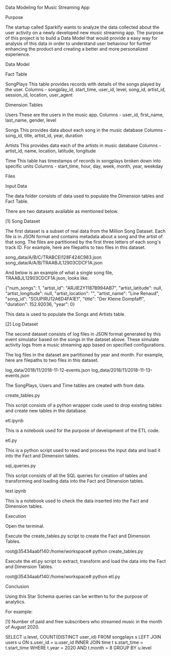 Data Modeling for Music Streaming App

Purpose

The startup called Sparkify wants to analyze the data collected about the user activity on a newly developed new music streaming app. The purpose of this project is to build a Data Model that would provide a easy way for analysis of this data in order to understand user behaviour for further enhancing the product and creating a better and more personalized experience.

Data Model

Fact Table

SongPlays
This table provides records with details of the songs played by the user.
Columns - songplay_id, start_time, user_id, level, song_id, artist_id, session_id, location, user_agent

Dimension Tables

Users
These are the users in the music app.
Columns - user_id, first_name, last_name, gender, level

Songs
This provides data about each song in the music database
Columns - song_id, title, artist_id, year, duration

Artists
This provides data each of the artists in music database
Columns - artist_id, name, location, latitude, longitude

Time
This table has timestamps of records in songplays broken down into specific units
Columns - start_time, hour, day, week, month, year, weekday

Files

Input Data

The data folder consists of data used to populate the Dimension tables and Fact Table.

There are two datasets available as mentioned below.

[1] Song Dataset

The first dataset is a subset of real data from the Million Song Dataset. Each file is in JSON format and contains metadata about a song and the artist of that song. The files are partitioned by the first three letters of each song's track ID. For example, here are filepaths to two files in this dataset.

song_data/A/B/C/TRABCEI128F424C983.json
song_data/A/A/B/TRAABJL12903CDCF1A.json

And below is an example of what a single song file, TRAABJL12903CDCF1A.json, looks like.

{"num_songs": 1, "artist_id": "ARJIE2Y1187B994AB7", "artist_latitude": null, "artist_longitude": null, "artist_location": "", "artist_name": "Line Renaud", "song_id": "SOUPIRU12A6D4FA1E1", "title": "Der Kleine Dompfaff", "duration": 152.92036, "year": 0}

This data is used to populate the Songs and Artists table.

[2] Log Dataset

The second dataset consists of log files in JSON format generated by this event simulator based on the songs in the dataset above. These simulate activity logs from a music streaming app based on specified configurations.

The log files in the dataset are partitioned by year and month. For example, here are filepaths to two files in this dataset.

log_data/2018/11/2018-11-12-events.json
log_data/2018/11/2018-11-13-events.json

The SongPlays, Users and Time tables are created with from data.


create_tables.py

This script consists of a python wrapper code used to drop existing tables and create new tables in the database.

etl.ipynb

This is a notebook used for the purpose of development of the ETL code.

etl.py

This is a python script used to read and process the input data and load it into the Fact and Dimension tables.

sql_queries.py

This script consists of all the SQL queries for creation of tables and transforming and loading data into the Fact and Dimension tables.

test.ipynb

This is a notebook used to check the data inserted into the Fact and Dimension tables.


Execution

Open the terminal.

Execute the create_tables.py script to create the Fact and Dimension Tables.

root@35434aabf140:/home/workspace# python create_tables.py

Execute the etl.py script to extract, transform and load the data into the Fact and Dimension Tables.

root@35434aabf140:/home/workspace# python etl.py 


Conclusion

Using this Star Schema queries can be written to for the purpose of analytics.

For example:

[1] Number of paid and free subscribers who streamed music in the month of August 2020.

SELECT u.level, COUNT(DISTINCT user_id)
FROM songplays s
LEFT JOIN users u ON s.user_id = u.user_id
INNER JOIN time t s.start_time = t.start_time
WHERE t.year = 2020 AND t.month = 8 
GROUP BY u.level

